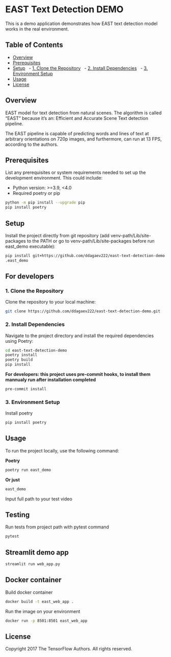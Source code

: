 # EAST Text Detection DEMO

This is a demo application demonstrates how EAST text detection model works in the real environment.

## Table of Contents

- [Overview](#overview)
- [Prerequisites](#prerequisites)
- [Setup](#setup)
  - [1. Clone the Repository](#1-clone-the-repository)
  - [2. Install Dependencies](#2-install-dependencies)
  - [3. Environment Setup](#3-environment-setup)
- [Usage](#usage)
- [License](#license)

## Overview

EAST model for text detection from natural scenes.
The algorithm is called “EAST” because it’s an: Efficient and Accurate Scene Text detection pipeline.

The EAST pipeline is capable of predicting words and lines of text at arbitrary orientations on 720p images, and furthermore, can run at 13 FPS, according to the authors.

## Prerequisites

List any prerequisites or system requirements needed to set up the development environment. This could include:

- Python version: >=3.9, <4.0
- Required poetry or pip

```bash
python -m pip install --upgrade pip
pip install poetry
```

## Setup

Install the project directly from git repository (add venv-path/Lib/site-packages to the PATH or go to venv-path/Lib/site-packages before run east_demo executable):

```bash
pip install git+https://github.com/ddagaev222/east-text-detection-demo.git
.east_demo
```

## For developers
### 1. Clone the Repository

Clone the repository to your local machine:

```bash
git clone https://github.com/ddagaev222/east-text-detection-demo.git
```

### 2. Install Dependencies

Navigate to the project directory and install the required dependencies using Poetry:

```bash
cd east-text-detection-demo
poetry install
poetry build
pip install
```

**For developers: this project uses pre-commit hooks, to install them mannualy run after installation completed**
```bash
pre-commit install
```

### 3. Environment Setup

Install poetry
```bash
pip install poetry
```
## Usage

To run the project locally, use the following command:

**Poetry**
```bash
poetry run east_demo
```

**Or just**
```bash
east_demo
```

Input full path to your test video

## Testing
Run tests from project path with pytest command

```bash
pytest
```

## Streamlit demo app
```bash
streamlit run web_app.py
```

## Docker container
Build docker container
```bash
docker build -t east_web_app .
```

Run the image on your environment
```bash
docker run -p 8501:8501 east_web_app
```


## License

Copyright 2017 The TensorFlow Authors.  All rights reserved.
